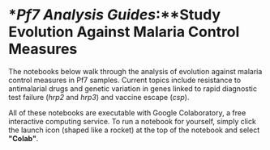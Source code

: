 # **Pf7 Analysis Guides*:**Study Evolution Against Malaria Control Measures

The notebooks below walk through the analysis of evolution against malaria control measures in Pf7 samples.  Current topics include resistance to antimalarial drugs and genetic variation in genes linked to rapid diagnostic test failure (*hrp2* and *hrp3*) and vaccine escape (*csp*). 

All of these notebooks are executable with Google Colaboratory, a free interactive computing service. To run a notebook for yourself, simply click the launch icon (shaped like a rocket) at the top of the notebook and select **"Colab"**. 

```{tableofcontents}
```